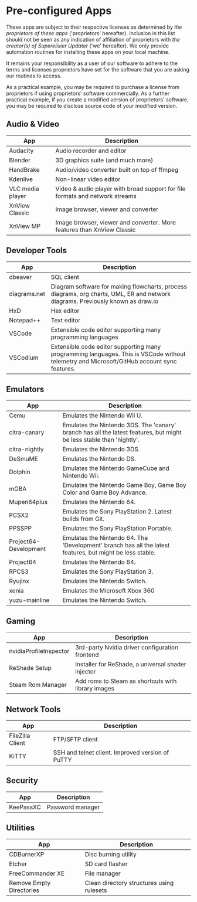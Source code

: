# Pre-configured Apps

These apps are subject to their respective licenses as determined by _the proprietors of these apps_ ('proprietors' hereafter).
Inclusion in this list should not be seen as any indication of affiliation of proprietors with _the creator(s) of Superelixier Updater_ ('we' hereafter).
We only provide automation routines for installing these apps on your local machine.

It remains your responsibility as a user of our software to adhere to the terms and licenses proprietors have set for the software that you are asking our routines to access.

As a practical example, you may be required to purchase a license from proprietors if using proprietors' software commercially.
As a further practical example, if you create a modified version of proprietors' software, you may be required to disclose source code of your modified version.

## Audio & Video
App | Description
--- | ---
Audacity | Audio recorder and editor
Blender | 3D graphics suite (and much more)
HandBrake | Audio/video converter built on top of ffmpeg
Kdenlive | Non-linear video editor
VLC media player | Video & audio player with broad support for file formats and network streams
XnView Classic | Image browser, viewer and converter
XnView MP | Image browser, viewer and converter. More features than XnView Classic
## Developer Tools
App | Description
--- | ---
dbeaver | SQL client
diagrams.net | Diagram software for making flowcharts, process diagrams, org charts, UML, ER and network diagrams. Previously known as draw.io
HxD | Hex editor
Notepad++ | Text editor
VSCode | Extensible code editor supporting many programming languages
VSCodium | Extensible code editor supporting many programming languages. This is VSCode without telemetry and Microsoft/GitHub account sync features.
## Emulators
App | Description
--- | ---
Cemu | Emulates the Nintendo Wii U.
citra-canary | Emulates the Nintendo 3DS. The 'canary' branch has all the latest features, but might be less stable than 'nightly'.
citra-nightly | Emulates the Nintendo 3DS.
DeSmuME | Emulates the Nintendo DS.
Dolphin | Emulates the Nintendo GameCube and Nintendo Wii.
mGBA | Emulates the Nintendo Game Boy, Game Boy Color and Game Boy Advance.
Mupen64plus | Emulates the Nintendo 64.
PCSX2 | Emulates the Sony PlayStation 2. Latest builds from Git.
PPSSPP | Emulates the Sony PlayStation Portable.
Project64-Development | Emulates the Nintendo 64. The 'Development' branch has all the latest features, but might be less stable.
Project64 | Emulates the Nintendo 64.
RPCS3 | Emulates the Sony PlayStation 3.
Ryujinx | Emulates the Nintendo Switch.
xenia | Emulates the Microsoft Xbox 360
yuzu-mainline | Emulates the Nintendo Switch.
## Gaming
App | Description
--- | ---
nvidiaProfileInspector | 3rd-party Nvidia driver configuration frontend
ReShade Setup | Installer for ReShade, a universal shader injector
Steam Rom Manager | Add roms to Steam as shortcuts with library images
## Network Tools
App | Description
--- | ---
FileZilla Client | FTP/SFTP client
KiTTY | SSH and telnet client. Improved version of PuTTY
## Security
App | Description
--- | ---
KeePassXC | Password manager
## Utilities
App | Description
--- | ---
CDBurnerXP | Disc burning utility
Etcher | SD card flasher
FreeCommander XE | File manager
Remove Empty Directories | Clean directory structures using rulesets
